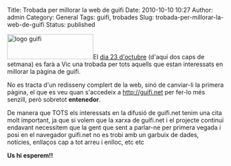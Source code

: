 Title: Trobada per millorar la web de guifi
Date: 2010-10-10 10:27
Author: admin
Category: General
Tags: guifi, trobades
Slug: trobada-per-millorar-la-web-de-guifi
Status: published

[<img src="http://gil.badall.net/wp-content/uploads/2007/10/logo-guifi.png" title="logo guifi" class="alignright size-full wp-image-220" width="200" height="58" />](http://gil.badall.net/wp-content/uploads/2007/10/logo-guifi.png)El [dia 23 d'octubre](http://guifi.net/node/33328 "Trobada de guifi.net per millorar la pàgina de guifi.net") (d'aquí dos caps de setmana) es farà a Vic una trobada per tots aquells que estan interessats en millorar la pàgina de guifi.

No es tracta d'un redisseny complert de la web, sinó de canviar-li la primera pàgina, el que es veu quan s'accedeix a <http://guifi.net> per fer-lo més senzill, però sobretot **entenedor**.

De manera que TOTS els interessats en la difusió de guifi.net tenim una cita molt important, ja que si volem que la xarxa de guifi.net i el projecte continuï endavant necessitem que la gent que sent a parlar-ne per primera vegada i posi en el navegador guifi.net no es trobi amb un garbuix de dades, notícies, enllaços cap a tot arreu i enlloc, etc etc

**Us hi esperem!!**
